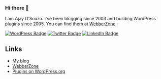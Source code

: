 ### Hi there 👋

I am Ajay D'Souza. I've been blogging since 2003 and building WordPress plugins since 2005. You can find them at [WebberZone](https://webberzone.com).

[![WordPress Badge](https://img.shields.io/badge/WordPress-black?logo=wordpress&logoColor=white&style=for-the-badge)](https://profiles.wordpress.org/ajay/) [![Twitter Badge](https://img.shields.io/badge/Twitter-blue?style=for-the-badge&logo=twitter&logoColor=white)](https://twitter.com/ajaydsouza) [![LinkedIn Badge](https://img.shields.io/badge/LinkedIn-blue?style=for-the-badge&logo=linkedin&logoColor=white)](https://www.linkedin.com/in/ajaydsouza/)

## Links

* [My blog](https://ajaydsouza.com)
* [WebberZone](https://webberzone.com)
* [Plugins on WordPress.org](https://profiles.wordpress.org/webberzone/#content-plugins)
